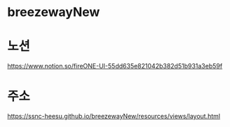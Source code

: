 # breezewayNew

# 노션
https://www.notion.so/fireONE-UI-55dd635e821042b382d51b931a3eb59f

# 주소
https://ssnc-heesu.github.io/breezewayNew/resources/views/layout.html

